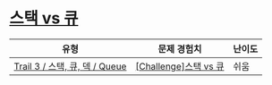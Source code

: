 # [스택 vs 큐](https://en.codetree.ai/trails/complete/curated-cards/challenge-stack-versus-queue)

|유형|문제 경험치|난이도|
|---|---|---|
|[Trail 3 / 스택, 큐, 덱 / Queue](https://www.codetree.ai/trail-info/novice-high/)|[[Challenge]스택 vs 큐](https://www.codetree.ai/trails/complete/curated-cards/challenge-stack-versus-queue/)|쉬움|

